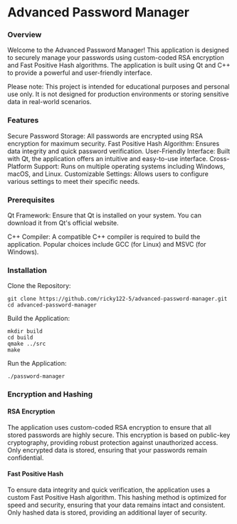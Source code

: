 <h1>Advanced Password Manager</h1>
<h3>Overview</h3>
Welcome to the Advanced Password Manager! This application is designed to securely manage your passwords using custom-coded RSA encryption and Fast Positive Hash algorithms. The application is built using Qt and C++ to provide a powerful and user-friendly interface.

Please note: This project is intended for educational purposes and personal use only. It is not designed for production environments or storing sensitive data in real-world scenarios.

<h3>Features</h3>
Secure Password Storage: All passwords are encrypted using RSA encryption for maximum security.
Fast Positive Hash Algorithm: Ensures data integrity and quick password verification.
User-Friendly Interface: Built with Qt, the application offers an intuitive and easy-to-use interface.
Cross-Platform Support: Runs on multiple operating systems including Windows, macOS, and Linux.
Customizable Settings: Allows users to configure various settings to meet their specific needs.
<h3>Prerequisites</h3>
Qt Framework: Ensure that Qt is installed on your system. You can download it from Qt's official website.

C++ Compiler: A compatible C++ compiler is required to build the application. Popular choices include GCC (for Linux) and MSVC (for Windows).
<h3>Installation</h3>
Clone the Repository:

```
git clone https://github.com/ricky122-5/advanced-password-manager.git
cd advanced-password-manager
```
Build the Application:

```
mkdir build
cd build
qmake ../src
make
```
Run the Application:

```
./password-manager
```

<h3>Encryption and Hashing</h3>
<h4>RSA Encryption</h4>
The application uses custom-coded RSA encryption to ensure that all stored passwords are highly secure. This encryption is based on public-key cryptography, providing robust protection against unauthorized access. Only encrypted data is stored, ensuring that your passwords remain confidential.

<h4>Fast Positive Hash</h4>
To ensure data integrity and quick verification, the application uses a custom Fast Positive Hash algorithm. This hashing method is optimized for speed and security, ensuring that your data remains intact and consistent. Only hashed data is stored, providing an additional layer of security.

